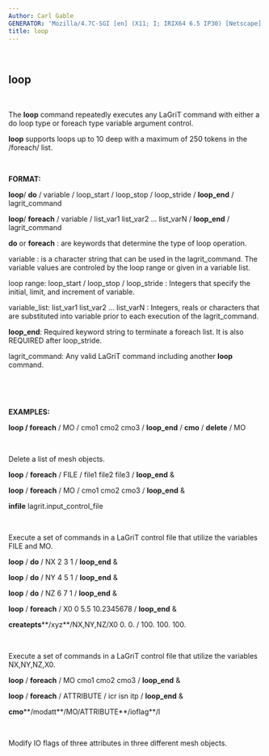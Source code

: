 ```yaml
---
Author: Carl Gable
GENERATOR: 'Mozilla/4.7C-SGI [en] (X11; I; IRIX64 6.5 IP30) [Netscape]'
title: loop
---
```


 

loop
----

 

 The **loop** command repeatedly executes any LaGriT command with
 either a do loop type or foreach type variable argument control.

 **loop** supports loops up to 10 deep with a maximum of 250 tokens in
 the /foreach/ list.



 

**FORMAT:**

 **loop**/ **do** / variable / loop\_start / loop\_stop / loop\_stride
 / **loop\_end** / lagrit\_command

 **loop**/ **foreach** / variable / list\_var1 list\_var2 ...
 list\_varN / **loop\_end** / lagrit\_command

 **do** or **foreach** : are keywords that determine the type of loop
 operation.

 variable : is a character string that can be used in the
 lagrit\_command. The variable values are controled by the loop range
 or given in a variable list.

 loop range: loop\_start / loop\_stop / loop\_stride : Integers that
 specify the initial, limit, and increment of variable.

 variable\_list: list\_var1 list\_var2 ... list\_varN : Integers, reals
 or characters that are substituted into variable prior to each
 execution of the lagrit\_command.

 **loop\_end**: Required keyword string to terminate a foreach list. It
 is also REQUIRED after loop\_stride.

 lagrit\_command: Any valid LaGriT command including another **loop**
 command.

  

  

**EXAMPLES:**

 **loop / foreach** / MO / cmo1 cmo2 cmo3 / **loop\_end** / **cmo** /
 **delete** / MO

  

 Delete a list of mesh objects.

 **loop** / **foreach** / FILE / file1 file2 file3 / **loop\_end** &

 **loop** / **foreach** / MO / cmo1 cmo2 cmo3 / **loop\_end** &

 **infile** lagrit.input\_control\_file

  

 Execute a set of commands in a LaGriT control file that utilize the
 variables FILE and MO.

 

 **loop** / **do** / NX 2 3 1 / **loop\_end** &

 **loop** / **do** / NY 4 5 1 / **loop\_end** &

 **loop** / **do** / NZ 6 7 1 / **loop\_end** &

 **loop** / **foreach** / X0 0 5.5 10.2345678 / **loop\_end** &

 **createpts****/xyz**/NX,NY,NZ/X0 0. 0. / 100. 100. 100.

  

 Execute a set of commands in a LaGriT control file that utilize the
 variables NX,NY,NZ,X0.

 **loop** / **foreach** / MO cmo1 cmo2 cmo3 / **loop\_end** &

 **loop** / **foreach** / ATTRIBUTE / icr isn itp / **loop\_end** &

 **cmo****/modatt**/MO/ATTRIBUTE**/ioflag**/l

  

 Modify IO flags of three attributes in three different mesh objects.
[](demos/trans/test/md/main_trans.md)
